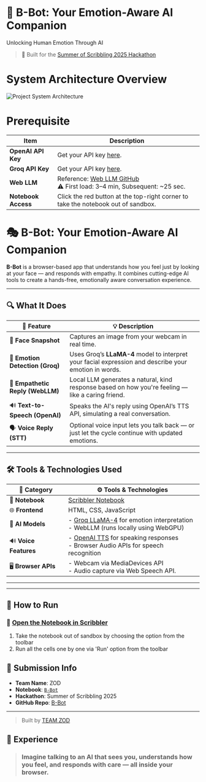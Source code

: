# 🤖 B-Bot: Your Emotion-Aware AI Companion
Unlocking Human Emotion Through AI 
> 🚀 Built for the [Summer of Scribbling 2025 Hackathon](https://hub.scribbler.live)
# System Architecture Overview
![Project System Architecture](https://github.com/user-attachments/assets/01167513-30cd-496d-ad75-395d3a2e2dd5)

# Prerequisite

| Item                | Description                                                                                                      |
| ------------------- | ---------------------------------------------------------------------------------------------------------------- |
| **OpenAI API Key**  | Get your API key [here](https://platform.openai.com/settings/organization/api-keys).                             |
| **Groq API Key**    | Get your API key [here](https://console.groq.com/keys).                                                          |
| **Web LLM**         | Reference: [Web LLM GitHub](https://github.com/mlc-ai/web-llm) <br> ⚠️ First load: 3–4 min, Subsequent: ~25 sec. |
| **Notebook Access** | Click the red button at the top-right corner to take the notebook out of sandbox. 

# 🎭 B-Bot: Your Emotion-Aware AI Companion

**B-Bot** is a browser-based app that understands how you feel just by looking at your face — and responds with empathy. It combines cutting-edge AI tools to create a hands-free, emotionally aware conversation experience.

---

## 🔍 What It Does

| 🔧 Feature                       | 💡 Description                                                                                        |
| -------------------------------- | ----------------------------------------------------------------------------------------------------- |
| 📸 **Face Snapshot**             | Captures an image from your webcam in real time.                                                      |
| 🧠 **Emotion Detection (Groq)**  | Uses Groq’s **LLaMA-4** model to interpret your facial expression and describe your emotion in words. |
| 💬 **Empathetic Reply (WebLLM)** | Local LLM generates a natural, kind response based on how you're feeling — like a caring friend.      |
| 🔊 **Text-to-Speech (OpenAI)**   | Speaks the AI's reply using OpenAI’s TTS API, simulating a real conversation.                         |
| 🗣️ **Voice Reply (STT)**         | Optional voice input lets you talk back — or just let the cycle continue with updated emotions.       |

---

## 🛠️ Tools & Technologies Used

| 🧩 Category           | ⚙️ Tools & Technologies                                                                                                                        |
| --------------------- | ---------------------------------------------------------------------------------------------------------------------------------------------- |
| 📒 **Notebook**       | [Scribbler Notebook](https://scribble.world/)                                                                                                  |
| 🌐 **Frontend**       | HTML, CSS, JavaScript                                                                                                                          |
| 🧠 **AI Models**      | - [Groq LLaMA-4](https://groq.com/) for emotion interpretation <br> - WebLLM (runs locally using WebGPU)                                       |
| 🔊 **Voice Features** | - [OpenAI TTS](https://platform.openai.com/docs/guides/text-to-speech) for speaking responses <br> - Browser Audio APIs for speech recognition |
| 🖥️ **Browser APIs**   | - Webcam via MediaDevices API <br> - Audio capture via Web Speech API.                                                                         |

---

---

## 🧪 How to Run
### 📎 [Open the Notebook in Scribbler](https://app.scribbler.live/?jsnb=github:sudarsan2k5/B-Bot/B-Bot.jsnb)
1. Take the notebook out of sandbox by choosing the option from the toolbar
2. Run all the cells one by one via 'Run' option from the toolbar

## 📝 Submission Info

- **Team Name**: ZOD  
- **Notebook**: [`B-Bot`](https://app.scribbler.live/?jsnb=github:sudarsan2k5/B-Bot/B-Bot.jsnb)
- **Hackathon**: Summer of Scribbling 2025  
- **GitHub Repo**: [B-Bot](https://github.com/sudarsan2k5/B-Bot)
---

> Built by [TEAM ZOD](https://github.com/sudarsan2k5/)



## 🌟 Experience

> ### Imagine talking to an AI that **sees you, understands how you feel**, and **responds with care** — all inside your browser.
